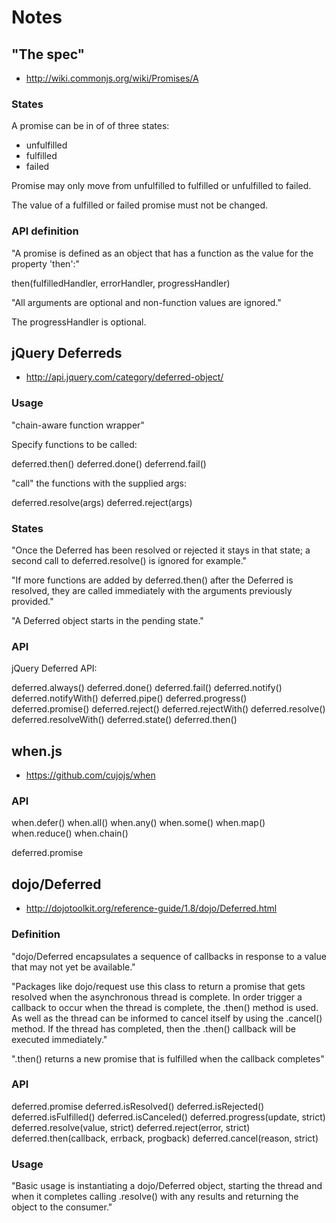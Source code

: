 # Notes

## "The spec"

- http://wiki.commonjs.org/wiki/Promises/A

### States

A promise can be in of of three states:

- unfulfilled
- fulfilled
- failed

Promise may only move from unfulfilled to fulfilled or
unfulfilled to failed.

The value of a fulfilled or failed promise must not be changed.

### API definition

"A promise is defined as an object that has a function as the
value for the property 'then':"

then(fulfilledHandler, errorHandler, progressHandler)

"All arguments are optional and non-function values are
ignored."

The progressHandler is optional.

## jQuery Deferreds

- http://api.jquery.com/category/deferred-object/

### Usage

"chain-aware function wrapper"

Specify functions to be called:

deferred.then()
deferred.done()
deferrend.fail()

"call" the functions with the supplied args:

deferred.resolve(args)
deferred.reject(args)

### States

"Once the Deferred has been resolved or rejected it stays in
that state; a second call to deferred.resolve() is ignored for
example."

"If more functions are added by deferred.then() after the
Deferred is resolved, they are called immediately with the
arguments previously provided."

"A Deferred object starts in the pending state."

### API

jQuery Deferred API:

deferred.always()
deferred.done()
deferred.fail()
deferred.notify()
deferred.notifyWith()
deferred.pipe()
deferred.progress()
deferred.promise()
deferred.reject()
deferred.rejectWith()
deferred.resolve()
deferred.resolveWith()
deferred.state()
deferred.then()

## when.js

- https://github.com/cujojs/when

### API

when.defer()
when.all()
when.any()
when.some()
when.map()
when.reduce()
when.chain()

deferred.promise

## dojo/Deferred

- http://dojotoolkit.org/reference-guide/1.8/dojo/Deferred.html

### Definition

"dojo/Deferred encapsulates a sequence of callbacks in response
to a value that may not yet be available."

"Packages like dojo/request use this class to return a promise that
gets resolved when the asynchronous thread is complete. In order
trigger a callback to occur when the thread is complete, the .then()
method is used. As well as the thread can be informed to cancel itself
by using the .cancel() method. If the thread has completed, then the
.then() callback will be executed immediately."

".then() returns a new promise that is fulfilled when the callback
completes"

### API

deferred.promise
deferred.isResolved()
deferred.isRejected()
deferred.isFulfilled()
deferred.isCanceled()
deferred.progress(update, strict)
deferred.resolve(value, strict)
deferred.reject(error, strict)
deferred.then(callback, errback, progback)
deferred.cancel(reason, strict)

### Usage

"Basic usage is instantiating a dojo/Deferred object, starting the
thread and when it completes calling .resolve() with any results and
returning the object to the consumer."
